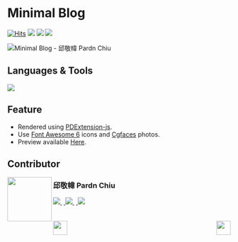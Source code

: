 # Minimal Blog

<a href="https://hits.sh/github.com/pardnchiu/minimal-blog/"><img alt="Hits" src="https://hits.sh/github.com/pardnchiu/minimal-blog.svg?label=Hit"/></a> <img src="https://img.shields.io/github/repo-size/pardnchiu/minimal-blog?label=Size"> <img src="https://img.shields.io/github/license/pardnchiu/minimal-blog?label=License"> <img src="https://img.shields.io/badge/Developer-邱敬幃%20Pardn%20Chiu-A374BF">

![Minimal Blog - 邱敬幃 Pardn Chiu](https://pardn.io/image/repo/minimal-blog.jpg)

## Languages & Tools

![](https://skillicons.dev/icons?i=html,css,sass,javascript,vscode)

## Feature

- Rendered using [PDExtension-js](https://github.com/pardnchiu/PDExtension-js).
- Use [Font Awesome 6](https://fontawesome.com/v6/search) icons and [Cgfaces](https://cgfaces.com) photos.
- Preview available [Here](https://pardnchiu.github.io/minimal-blog/).

## Contributor

<a href="https://pardn.io">
<img src=https://pardn.io/image/head-s.jpg align=left width=100 height=100>
</a>

### 邱敬幃 Pardn Chiu

<a href="mailto:mail@pardn.ltd">
  <img src="https://pardn.io/image/mail.svg">
</a>&nbsp<a href="https://linkedin.com/in/pardnchiu">
  <img src="https://skillicons.dev/icons?i=linkedin">
</a>&nbsp<a href="https://pardn.io/blog">
  <img src="https://pardn.io/image/blog.svg">
</a>

<br>
<br>
<br>

<a href=https://github.com/pardnchiu/classic-blog>
  <img align=left src=https://pardn.io/image/left.svg height=32>
</a>

<a href=https://github.com/pardnchiu/social-networking>
  <img align=right src=https://pardn.io/image/right.svg height=32>
</a>



